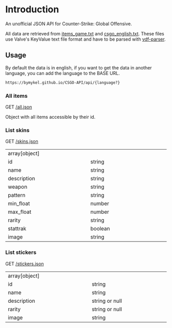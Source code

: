# Introduction

An unofficial JSON API for Counter-Strike: Global Offensive.

All data are retrieved from [items_game.txt](https://github.com/SteamDatabase/GameTracking-CSGO/blob/master/csgo/scripts/items/items_game.txt) and [csgo_english.txt](https://github.com/SteamDatabase/GameTracking-CSGO/blob/master/csgo/resource/csgo_english.txt). These files use Valve's KeyValue text file format and have to be parsed with [vdf-parser](https://github.com/p0358/vdf-parser).

## Usage

By default the data is in english, if you want to get the data in another language, you can add the language to the BASE URL.

```bash
https://bymykel.github.io/CSGO-API/api/{language?}
```

### All items

GET [/all.json](https://bymykel.github.io/CSGO-API/api/all.json)

Object with all items accessible by their id.

### List skins

GET [/skins.json](https://bymykel.github.io/CSGO-API/api/skins.json)

<table align="center">
  <tr>
    <td colspan="2" color="yellow">array[object]</td>
  </tr>
  <tr>
    <td width="400">id</td>
    <td width="400">string</td>
  </tr>
  <tr>
    <td width="400">name</td>
    <td width="400">string</td>
  </tr>
  <tr>
    <td width="400">description</td>
    <td width="400">string</td>
  </tr>
  <tr>
    <td width="400">weapon</td>
    <td width="400">string</td>
  </tr>
  <tr>
    <td width="400">pattern</td>
    <td width="400">string</td>
  </tr>
  <tr>
    <td width="400">min_float</td>
    <td width="400">number</td>
  </tr>
  <tr>
    <td width="400">max_float</td>
    <td width="400">number</td>
  </tr>
  <tr>
    <td width="400">rarity</td>
    <td width="400">string</td>
  </tr>
  <tr>
    <td width="400">stattrak</td>
    <td width="400">boolean</td>
  </tr>
  <tr>
    <td width="400">image</td>
    <td width="400">string</td>
  </tr>
</table>

### List stickers

GET [/stickers.json](https://bymykel.github.io/CSGO-API/api/stickers.json)

<table align="center">
  <tr>
    <td colspan="2" color="yellow">array[object]</td>
  </tr>
  <tr>
    <td width="400">id</td>
    <td width="400">string</td>
  </tr>
  <tr>
    <td width="400">name</td>
    <td width="400">string</td>
  </tr>
  <tr>
    <td width="400">description</td>
    <td width="400">string or null</td>
  </tr>
  <tr>
    <td width="400">rarity</td>
    <td width="400">string or null</td>
  </tr>
  <tr>
    <td width="400">image</td>
    <td width="400">string</td>
  </tr>